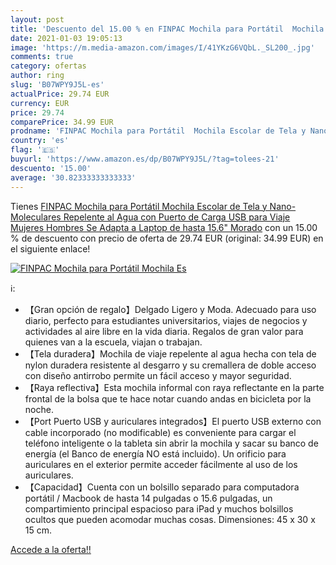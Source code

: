 ```yaml
---
layout: post
title: 'Descuento del 15.00 % en FINPAC Mochila para Portátil  Mochila Es'
date: 2021-01-03 19:05:13
image: 'https://m.media-amazon.com/images/I/41YKzG6VQbL._SL200_.jpg'
comments: true
category: ofertas
author: ring
slug: 'B07WPY9J5L-es'
actualPrice: 29.74 EUR
currency: EUR
price: 29.74
comparePrice: 34.99 EUR
prodname: 'FINPAC Mochila para Portátil  Mochila Escolar de Tela y Nano-Moleculares Repelente al Agua con Puerto de Carga USB para Viaje Mujeres Hombres Se Adapta a Laptop de hasta 15.6"  Morado'
country: 'es'
flag: '🇪🇸'
buyurl: 'https://www.amazon.es/dp/B07WPY9J5L/?tag=tolees-21'
descuento: '15.00'
average: '30.82333333333333'
---
```


Tienes [FINPAC Mochila para Portátil  Mochila Escolar de Tela y Nano-Moleculares Repelente al Agua con Puerto de Carga USB para Viaje Mujeres Hombres Se Adapta a Laptop de hasta 15.6"  Morado](https://www.amazon.es/dp/B07WPY9J5L/?tag=tolees-21) con un 15.00 % de descuento con precio de oferta de 29.74 EUR (original: 34.99 EUR) en el siguiente enlace!

[![FINPAC Mochila para Portátil  Mochila Es](https://m.media-amazon.com/images/I/41YKzG6VQbL._SL200_.jpg)](https://www.amazon.es/dp/B07WPY9J5L/?tag=tolees-21)

ℹ️:

- 【Gran opción de regalo】Delgado Ligero y Moda. Adecuado para uso diario, perfecto para estudiantes universitarios, viajes de negocios y actividades al aire libre en la vida diaria. Regalos de gran valor para quienes van a la escuela, viajan o trabajan.
- 【Tela duradera】Mochila de viaje repelente al agua hecha con tela de nylon duradera resistente al desgarro y su cremallera de doble acceso con diseño antirrobo permite un fácil acceso y mayor seguridad.
- 【Raya reflectiva】Esta mochila informal con raya reflectante en la parte frontal de la bolsa que te hace notar cuando andas en bicicleta por la noche.
- 【Port Puerto USB y auriculares integrados】El puerto USB externo con cable incorporado (no modificable) es conveniente para cargar el teléfono inteligente o la tableta sin abrir la mochila y sacar su banco de energía (el Banco de energía NO está incluido). Un orificio para auriculares en el exterior permite acceder fácilmente al uso de los auriculares.
- 【Capacidad】Cuenta con un bolsillo separado para computadora portátil / Macbook de hasta 14 pulgadas o 15.6 pulgadas, un compartimiento principal espacioso para iPad y muchos bolsillos ocultos que pueden acomodar muchas cosas. Dimensiones: 45 x 30 x 15 cm.

[Accede a la oferta!!](https://www.amazon.es/dp/B07WPY9J5L/?tag=tolees-21)
